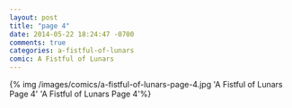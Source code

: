 ```yaml
---
layout: post
title: "page 4"
date: 2014-05-22 18:24:47 -0700
comments: true
categories: a-fistful-of-lunars
comic: A Fistful of Lunars
---
```


{% img /images/comics/a-fistful-of-lunars-page-4.jpg 'A Fistful of Lunars Page 4' 'A Fistful of Lunars Page 4'%}